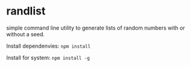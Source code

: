 # randlist

simple command line utility to generate lists of random numbers with or without a seed.

Install dependenvies: `npm install`

Install for system: `npm install -g`


